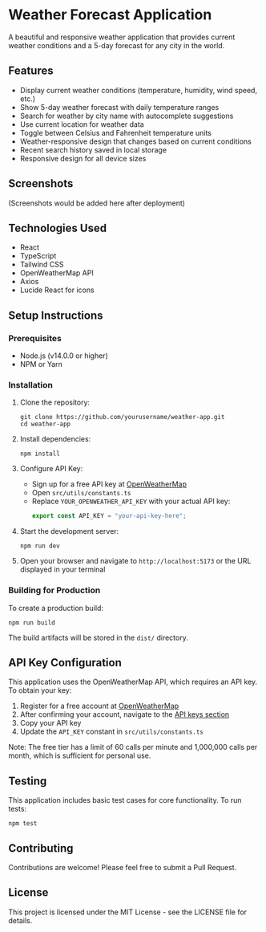 # Weather Forecast Application

A beautiful and responsive weather application that provides current weather conditions and a 5-day forecast for any city in the world.

## Features

- Display current weather conditions (temperature, humidity, wind speed, etc.)
- Show 5-day weather forecast with daily temperature ranges
- Search for weather by city name with autocomplete suggestions
- Use current location for weather data
- Toggle between Celsius and Fahrenheit temperature units
- Weather-responsive design that changes based on current conditions
- Recent search history saved in local storage
- Responsive design for all device sizes

## Screenshots

(Screenshots would be added here after deployment)

## Technologies Used

- React
- TypeScript
- Tailwind CSS
- OpenWeatherMap API
- Axios
- Lucide React for icons

## Setup Instructions

### Prerequisites

- Node.js (v14.0.0 or higher)
- NPM or Yarn

### Installation

1. Clone the repository:
   ```
   git clone https://github.com/yourusername/weather-app.git
   cd weather-app
   ```

2. Install dependencies:
   ```
   npm install
   ```

3. Configure API Key:
   - Sign up for a free API key at [OpenWeatherMap](https://openweathermap.org/api)
   - Open `src/utils/constants.ts`
   - Replace `YOUR_OPENWEATHER_API_KEY` with your actual API key:
     ```typescript
     export const API_KEY = "your-api-key-here";
     ```

4. Start the development server:
   ```
   npm run dev
   ```

5. Open your browser and navigate to `http://localhost:5173` or the URL displayed in your terminal

### Building for Production

To create a production build:

```
npm run build
```

The build artifacts will be stored in the `dist/` directory.

## API Key Configuration

This application uses the OpenWeatherMap API, which requires an API key. To obtain your key:

1. Register for a free account at [OpenWeatherMap](https://home.openweathermap.org/users/sign_up)
2. After confirming your account, navigate to the [API keys section](https://home.openweathermap.org/api_keys)
3. Copy your API key
4. Update the `API_KEY` constant in `src/utils/constants.ts`

Note: The free tier has a limit of 60 calls per minute and 1,000,000 calls per month, which is sufficient for personal use.

## Testing

This application includes basic test cases for core functionality. To run tests:

```
npm test
```

## Contributing

Contributions are welcome! Please feel free to submit a Pull Request.

## License

This project is licensed under the MIT License - see the LICENSE file for details.